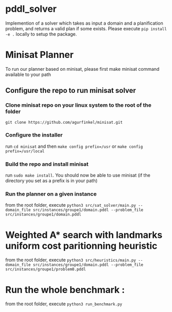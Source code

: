 # pddl_solver

Implemention of a solver which takes as input a domain and a planification problem, and returns a valid plan if some exists.
Please execute `pip install -e .` locally to setup the package.

# Minisat Planner

To run our planner based on minisat, please first make minisat command available to your path

## Configure the repo to run minisat solver

### Clone minisat repo on your linux system to the root of the folder

`git clone https://github.com/agurfinkel/minisat.git`

### Configure the installer

run `cd minisat` and then `make config prefix=/usr` or `make config prefix=/usr/local`

### Build the repo and install minisat

run `sudo make install`.
You should now be able to use minisat (if the directory you set as a prefix is in your path)

### Run the planner on a given instance

from the root folder, execute `python3 src/sat_solver/main.py --domain_file src/instances/groupe1/domain.pddl --problem_file src/instances/groupe1/domain.pddl`

# Weighted A\* search with landmarks uniform cost paritionning heuristic

from the root folder, execute `python3 src/heuristics/main.py --domain_file src/instances/groupe1/domain.pddl --problem_file src/instances/groupe1/problem0.pddl`

# Run the whole benchmark :

from the root folder, execute `python3 run_benchmark.py`
